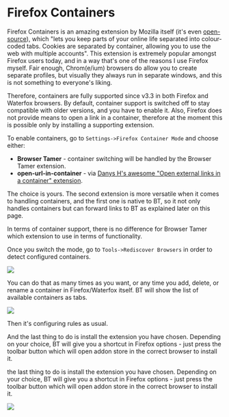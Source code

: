 # Firefox Containers

Firefox Containers is an amazing extension by Mozilla itself (it's even [open-source](https://github.com/mozilla/multi-account-containers#readme)), which "lets you keep parts of your online life separated into colour-coded tabs.  Cookies are separated by container, allowing you to use the web with  multiple accounts". This extension is extremely popular amongst Firefox users today, and in a way that's one of the reasons I use Firefox myself. Fair enough, Chrom(e/ium) browsers do allow you to create separate profiles, but visually they always run in separate windows, and this is not something to everyone's liking.

Therefore, containers are fully supported since v3.3 in both Firefox and Waterfox browsers. By default, container support is switched off to stay compatible with older versions, and you have to enable it. Also, Firefox does not provide means to open a link in a container, therefore at the moment this is possible only by installing a supporting extension.

To enable containers, go to `Settings->Firefox Container Mode` and choose either:

- **Browser Tamer** - container switching will be handled by the Browser Tamer extension.
- **open-url-in-container** - via [Danys H's awesome "Open external links in a container" extension](https://addons.mozilla.org/en-GB/firefox/addon/open-url-in-container/).

The choice is yours. The second extension is more versatile when it comes to handling containers, and the first one is native to BT, so it not only handles containers but can forward links to BT as explained later on this page.

In terms of container support, there is no difference for Browser Tamer which extension to use in terms of functionality.

Once you switch the mode, go to `Tools->Rediscover Browsers` in order to detect configured containers.

![](ff-containers-123.png)

You can do that as many times as you want, or any time you add, delete, or rename a container in Firefox/Waterfox itself. BT will show the list of available containers as tabs.

![](ff-containers-list.png)

Then it's configuring rules as usual.

And the last thing to do is install the extension you have chosen. Depending on your choice, BT will give you a shortcut in Firefox options - just press the toolbar button which will open addon store in the correct browser to install it.

the last thing to do is install the extension you have chosen. Depending on your choice, BT will give you a shortcut in Firefox options - just press the toolbar button which will open addon store in the correct browser to install it.

![](ff-containers-xcmd.png)